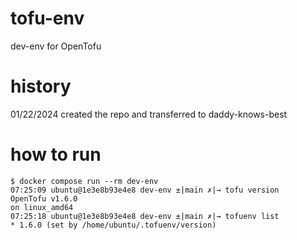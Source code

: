 # tofu-env
dev-env for OpenTofu

# history
01/22/2024 created the repo and transferred to daddy-knows-best

# how to run

```
$ docker compose run --rm dev-env
07:25:09 ubuntu@1e3e8b93e4e8 dev-env ±|main ✗|→ tofu version
OpenTofu v1.6.0
on linux_amd64
07:25:18 ubuntu@1e3e8b93e4e8 dev-env ±|main ✗|→ tofuenv list
* 1.6.0 (set by /home/ubuntu/.tofuenv/version)
```

